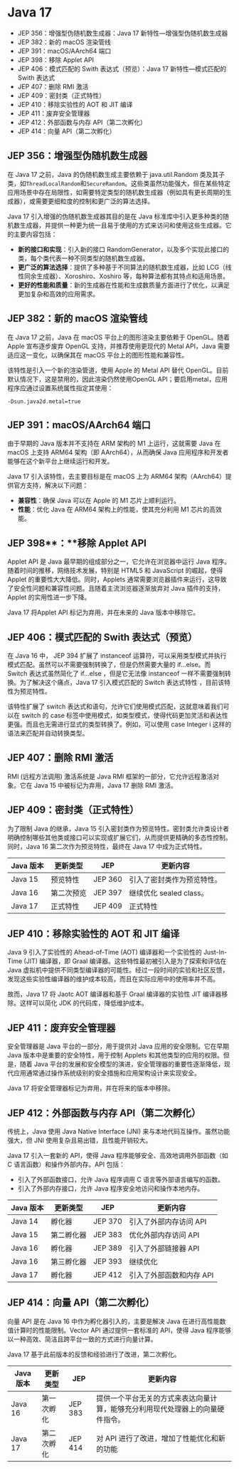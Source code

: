 # Java 17

- JEP 356：增强型伪随机数生成器：Java 17 新特性—增强型伪随机数生成器
- JEP 382：新的 macOS 渲染管线
- JEP 391：macOS/AArch64 端口
- JEP 398：移除 Applet API
- JEP 406：模式匹配的 Swith 表达式（预览）：Java 17 新特性—模式匹配的 Swith 表达式
- JEP 407：删除 RMI 激活
- JEP 409：密封类（正式特性）
- JEP 410：移除实验性的 AOT 和 JIT 编译
- JEP 411：废弃安全管理器
- JEP 412：外部函数与内存 API（第二次孵化）
- JEP 414：向量 API（第二次孵化）

## JEP 356：增强型伪随机数生成器
在 Java 17 之前，Java 的伪随机数生成主要依赖于 java.util.Random 类及其子类，如`ThreadLocalRandom`和`SecureRandom`。这些类虽然功能强大，但在某些特定应用场景中存在局限性，如需要特定类型的随机数生成器（例如具有更长周期的生成器），或需要更细粒度的控制和更广泛的算法选择。

Java 17 引入增强的伪随机数生成器其目的是在 Java 标准库中引入更多种类的随机数生成器，并提供一种更为统一且易于使用的方式来访问和使用这些生成器。它的主要内容包括：
- **新的接口和实现**：引入新的接口 RandomGenerator，以及多个实现此接口的类，每个类代表一种不同类型的随机数生成器。
- **更广泛的算法选择**：提供了多种基于不同算法的随机数生成器，比如 LCG（线性同余生成器）、Xoroshiro、Xoshiro 等，每种算法都有其特点和适用场景。
- **更好的性能和质量**：新的生成器在性能和生成数质量方面进行了优化，以满足更加复杂和高效的应用需求。

## JEP 382：新的 macOS 渲染管线
在 Java 17 之前，Java 在 macOS 平台上的图形渲染主要依赖于 OpenGL。随着 Apple 宣布逐步废弃 OpenGL 支持，并推荐使用更现代的 Metal API，Java 需要适应这一变化，以确保其在 macOS 平台上的图形性能和兼容性。

该特性是引入一个新的渲染管道，使用 Apple 的 Metal API 替代 OpenGL。目前默认情况下，这是禁用的，因此渲染仍然使用OpenGL API；要启用metal，应用程序应通过设置系统属性指定其使用：

`-Dsun.java2d.metal=true`

## JEP 391：macOS/AArch64 端口
由于早期的 Java 版本并不支持在 ARM 架构的 M1 上运行，这就需要 Java 在 macOS 上支持 ARM64 架构（即 AArch64），从而确保 Java 应用程序和开发者能够在这个新平台上继续运行和开发。

Java 17 引入该特性，去主要目标是在 macOS 上为 ARM64 架构（AArch64）提供官方支持，解决以下问题：
- **兼容性**：确保 Java 可以在 Apple 的 M1 芯片上顺利运行。
- **性能**：优化 Java 在 ARM64 架构上的性能，使其充分利用 M1 芯片的高效能。

## JEP 398**：**移除 Applet API
Applet API 是 Java 最早期的组成部分之一，它允许在浏览器中运行 Java 程序。随着时间的推移，网络技术发展，特别是 HTML5 和 JavaScript 的崛起，使得 Applet 的重要性大大降低。同时，Applets 通常需要浏览器插件来运行，这导致了安全性问题和兼容性问题。且随着主流浏览器逐渐放弃对 Java 插件的支持，Applet 的实用性进一步下降。

Java 17 将Applet API 标记为弃用，并在未来的 Java 版本中移除它。

## JEP 406：模式匹配的 Swith 表达式（预览）
在 Java 16 中， JEP 394 扩展了 instanceof 运算符，可以采用类型模式并执行模式匹配。虽然可以不需要强制转换了，但是仍然需要大量的 if...else。而 Switch 表达式虽然简化了 if...else ，但是它无法像 instanceof 一样不需要强制转换。为了解决这个痛点，Java 17 引入模式匹配的 Switch 表达式特性 ，目前该特性为预览特性。

该特性扩展了 switch 表达式和语句，允许它们使用模式匹配，这就意味着我们可以在 switch 的 case 标签中使用模式，如类型模式，使得代码更加灵活和表达性更强。而且也无需进行显式的类型转换了。例如，可以使用 case Integer i 这样的语法来匹配并自动转换类型。

## JEP 407：删除 RMI 激活
RMI (远程方法调用) 激活系统是 Java RMI 框架的一部分，它允许远程激活对象。它在 Java 15 中被标记为弃用，Java 17 删除 RMI 激活。

## JEP 409：密封类（正式特性）
为了限制 Java 的继承，Java 15 引入密封类作为预览特性。密封类允许类设计者明确控制哪些其他类或接口可以实现或扩展它们，从而提供更精确的多态性控制。同时，Java 16 第二次作为预览特性，最终在 Java 17 中成为正式特性。

| Java 版本  | 更新类型   | JEP      | 更新内容               |
|----------|--------|----------|--------------------|
| Java 15	 | 预览特性	  | JEP 360	 | 引入了密封类作为预览特性。      |
| Java 16	 | 第二次预览	 | JEP 397	 | 继续优化 sealed class。 |
| Java 17	 | 正式特性	  | JEP 409	 | 正式特性               |

## JEP 410：移除实验性的 AOT 和 JIT 编译
Java 9 引入了实验性的 Ahead-of-Time (AOT) 编译器和一个实验性的 Just-In-Time (JIT) 编译器，即 Graal 编译器。这些特性最初被引入是为了探索和评估在 Java 虚拟机中提供不同类型编译器的可能性。经过一段时间的实验和社区反馈，发现这些实验性编译器的维护成本较高，而且在实际应用中的使用率并不高。

故而，Java 17 将 Jaotc AOT 编译器和基于 Graal 编译器的实验性 JIT 编译器移除。这样可以简化 JDK 的代码库，降低维护成本。

## JEP 411：废弃安全管理器
安全管理器是 Java 平台的一部分，用于提供对 Java 应用的安全限制。它在早期 Java 版本中是重要的安全特性，用于控制 Applets 和其他类型的应用的权限。但是，随着 Java 平台的发展和安全模型的演进，安全管理器的重要性逐渐降低，现代应用通常通过操作系统级别的安全措施和应用架构设计来实现安全。

Java 17 将安全管理器标记为弃用，并在将来的版本中移除。

## JEP 412：外部函数与内存 API（第二次孵化）
传统上，Java 使用 Java Native Interface (JNI) 来与本地代码互操作。虽然功能强大，但 JNI 使用复杂且易出错，且性能开销较大。

Java 17 引入一套新的 API，使得 Java 程序能够安全、高效地调用外部函数（如 C 语言函数）和操作外部内存。API 包括：
- 引入了外部函数接口，允许 Java 程序调用 C 语言等外部语言编写的函数。
- 引入了外部内存接口，允许 Java 程序安全地访问和操作本地内存。

| Java 版本	 | 更新类型	  | JEP	     | 更新内容           |
|----------|--------|----------|----------------|
| Java 14	 | 孵化器	   | JEP 370	 | 引入了外部内存访问 API  |
| Java 15	 | 第二孵化器	 | JEP 383	 | 优化外部内存访问 API   |
| Java 16	 | 孵化器	   | JEP 389	 | 引入了外部链接器 API   |
| Java 16	 | 第三孵化器	 | JEP 393	 | 继续优化           |
| Java 17	 | 孵化器	   | JEP 412	 | 引入了外部函数和内存 API |

## JEP 414：向量 API（第二次孵化）
向量 API 是在 Java 16 中作为孵化器引入的，主要是解决 Java 在进行高性能数值计算时的性能限制。Vector API 通过提供一套标准的 API，使得 Java 程序能够以一种高效、简洁且跨平台一致的方式进行向量计算。

Java 17 基于此前版本的反馈和经验进行了改进，第二次孵化。

| Java 版本	 | 更新类型	  | JEP	     | 更新内容                                    |
|----------|--------|----------|-----------------------------------------|
| Java 16	 | 第一次孵化	 | JEP 383	 | 提供一个平台无关的方式来表达向量计算，能够充分利用现代处理器上的向量硬件指令。 |
| Java 17	 | 第二次孵化	 | JEP 414	 | 对 API 进行了改进，增加了性能优化和新的功能                |